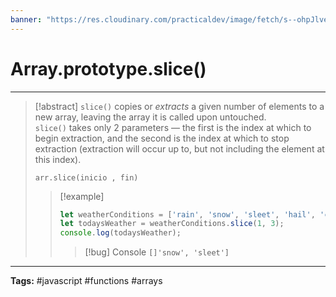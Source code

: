 ```yaml
---
banner: "https://res.cloudinary.com/practicaldev/image/fetch/s--ohpJlve1--/c_imagga_scale,f_auto,fl_progressive,h_420,q_auto,w_1000/https://res.cloudinary.com/drquzbncy/image/upload/v1586605549/javascript_banner_sxve2l.jpg"
---
```

# Array.prototype.slice()
<hr> 

> [!abstract]
> `slice()` copies or _extracts_ a given number of elements to a new array, leaving the array it is called upon untouched.  
> `slice()` takes only 2 parameters — the first is the index at which to begin extraction, and the second is the index at which to stop extraction (extraction will occur up to, but not including the element at this index).
> ```
> arr.slice(inicio , fin)
> ```
> 
> > [!example]
> > 
> > ```js
> > let weatherConditions = ['rain', 'snow', 'sleet', 'hail', 'clear'];
> > let todaysWeather = weatherConditions.slice(1, 3);
> > console.log(todaysWeather);
> > ```
> > 
> > > [!bug] Console
> > > <code>[]'snow', 'sleet']</code>
> > 
> 

<hr>
<b>Tags:</b> #javascript #functions #arrays
